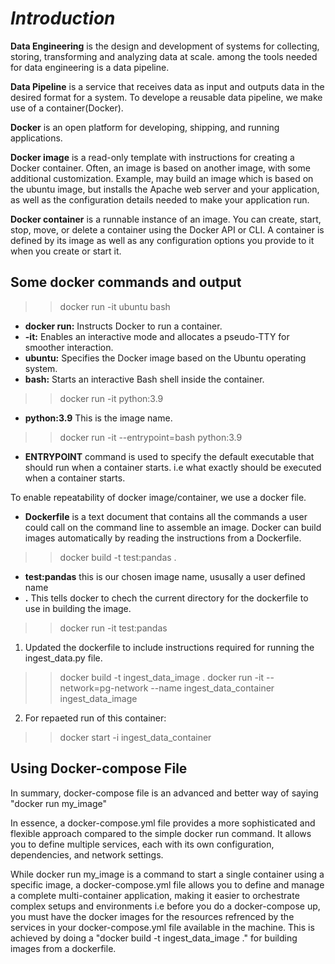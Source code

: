 # **_Introduction_**
**Data Engineering** is the design and development of systems for collecting, storing, transforming and analyzing data at scale. among the tools needed for data engineering is a data pipeline.

**Data Pipeline** is a service that receives data as input and outputs data in the desired format for a system. To develope a reusable data pipeline, we make use of a container(Docker).

**Docker** is an open platform for developing, shipping, and running applications.

**Docker image** is a read-only template with instructions for creating a Docker container. Often, an image is based on another image, with some additional customization. Example, may build an image which is based on the ubuntu image, but installs the Apache web server and your application, as well as the configuration details needed to make your application run.

**Docker container** is a runnable instance of an image. You can create, start, stop, move, or delete a container using the Docker API or CLI. A container is defined by its image as well as any configuration options you provide to it when you create or start it. 

## Some docker commands and output
>> docker run -it ubuntu bash 
* **docker run:** Instructs Docker to run a container.
* **-it:** Enables an interactive mode and allocates a pseudo-TTY for smoother interaction.
* **ubuntu:** Specifies the Docker image based on the Ubuntu operating system.
* **bash:** Starts an interactive Bash shell inside the container.

>> docker run -it python:3.9 
* **python:3.9** This is the image name.

>> docker run -it --entrypoint=bash python:3.9 
* **ENTRYPOINT** command is used to specify the default executable that should run when a container starts. i.e what exactly should be executed when a container starts.

To enable repeatability of docker image/container, we use a docker file.

* **Dockerfile** is a text document that contains all the commands a user could call on the command line to assemble an image.
Docker can build images automatically by reading the instructions from a Dockerfile.

>> docker build -t test:pandas . 
* **test:pandas** this is our chosen image name, ususally a user defined name
* **.** This tells docker to chech the current directory for the dockerfile to use in building the image.

>> docker run -it test:pandas

<!-- THIS SECTION OF THE CODE OCCURED AFTER THE LESSON IN docker_sql directory -->
1. Updated the dockerfile to include instructions required for running the ingest_data.py file.
>> docker build -t ingest_data_image .
>> docker run -it --network=pg-network --name ingest_data_container ingest_data_image

2. For repaeted run of this container:
>> docker start -i ingest_data_container

## Using Docker-compose File

In summary, docker-compose file is an advanced and better way of saying "docker run my_image"

In essence, a docker-compose.yml file provides a more sophisticated and flexible approach compared to the simple docker run command. It allows you to define multiple services, each with its own configuration, dependencies, and network settings.

While docker run my_image is a command to start a single container using a specific image, a docker-compose.yml file allows you to define and manage a complete multi-container application, making it easier to orchestrate complex setups and environments
i.e before you do a docker-compose up, you must have the docker images for the resources refrenced by the services in your docker-compose.yml file available in the machine. This is achieved by doing a "docker build -t ingest_data_image ." for building images from a dockerfile.